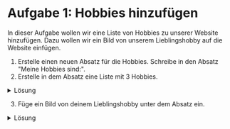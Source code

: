 # Aufgabe 1: Hobbies hinzufügen

In dieser Aufgabe wollen wir eine Liste von Hobbies zu unserer Website hinzufügen. Dazu wollen wir ein Bild von unserem Lieblingshobby auf die Website einfügen.

1. Erstelle einen neuen Absatz für die Hobbies. Schreibe in den Absatz "Meine Hobbies sind:".
2. Erstelle in dem Absatz eine Liste mit 3 Hobbies.

<details>
  <summary>Lösung</summary>

```html
<p>Meine Hobbies sind:
<ul>
    <li>Programmieren</li>
    <li>Fußball</li>
    <li>Zeichnen</li>
</ul>
</p>
```

</details>

3. Füge ein Bild von deinem Lieblingshobby unter dem Absatz ein.

<details>
  <summary>Lösung</summary>

```html
<p>Meine Hobbies sind:
<ul>
    <li>Programmieren</li>
    <li>Fußball</li>
    <li>Zeichnen</li>
</ul>
</p>
<img src="https://cms.sachsen.schule/fileadmin/_migrated/pics/Informatik.gif"/>
```

</details>
